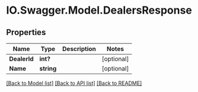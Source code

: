 # IO.Swagger.Model.DealersResponse
## Properties

Name | Type | Description | Notes
------------ | ------------- | ------------- | -------------
**DealerId** | **int?** |  | [optional] 
**Name** | **string** |  | [optional] 

[[Back to Model list]](../README.md#documentation-for-models) [[Back to API list]](../README.md#documentation-for-api-endpoints) [[Back to README]](../README.md)

